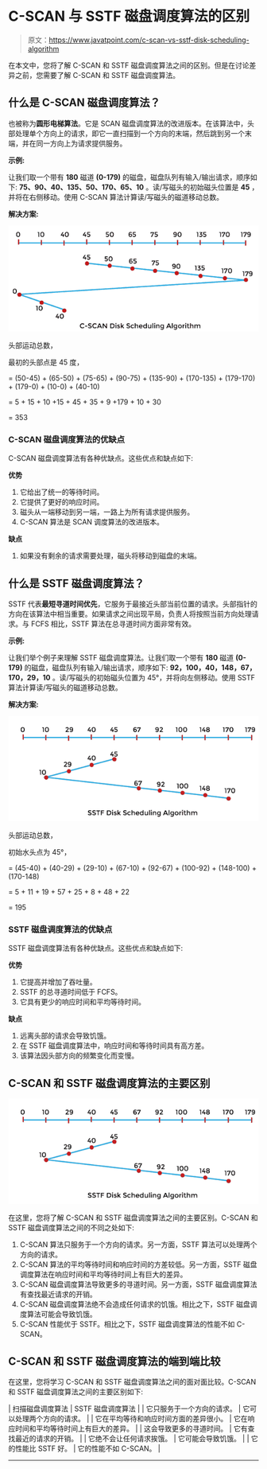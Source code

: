 # C-SCAN 与 SSTF 磁盘调度算法的区别

> 原文：<https://www.javatpoint.com/c-scan-vs-sstf-disk-scheduling-algorithm>

在本文中，您将了解 C-SCAN 和 SSTF 磁盘调度算法之间的区别。但是在讨论差异之前，您需要了解 C-SCAN 和 SSTF 磁盘调度算法。

## 什么是 C-SCAN 磁盘调度算法？

也被称为**圆形电梯算法**。它是 SCAN 磁盘调度算法的改进版本。在该算法中，头部处理单个方向上的请求，即它一直扫描到一个方向的末端，然后跳到另一个末端，并在同一方向上为请求提供服务。

**示例:**

让我们取一个带有 **180** 磁道 **(0-179)** 的磁盘，磁盘队列有输入/输出请求，顺序如下: **75、90、40、135、50、170、65、10** 。读/写磁头的初始磁头位置是 **45** ，并将在右侧移动。使用 C-SCAN 算法计算读/写磁头的磁道移动总数。

**解决方案:**

![Difference between C-SCAN and SSTF Disk Scheduling Algorithm](img/787b3f05a31769e07676c5e8e09710b6.png)

头部运动总数，

最初的头部点是 45 度，

= (50-45) + (65-50) + (75-65) + (90-75) + (135-90) + (170-135) + (179-170) + (179-0) + (10-0) + (40-10)

= 5 + 15 + 10 +15 + 45 + 35 + 9 +179 + 10 + 30

= 353

### C-SCAN 磁盘调度算法的优缺点

C-SCAN 磁盘调度算法有各种优缺点。这些优点和缺点如下:

**优势**

1.  它给出了统一的等待时间。
2.  它提供了更好的响应时间。
3.  磁头从一端移动到另一端，一路上为所有请求提供服务。
4.  C-SCAN 算法是 SCAN 调度算法的改进版本。

**缺点**

1.  如果没有剩余的请求需要处理，磁头将移动到磁盘的末端。

## 什么是 SSTF 磁盘调度算法？

SSTF 代表**最短寻道时间优先**，它服务于最接近头部当前位置的请求。头部指针的方向在该算法中相当重要。如果请求之间出现平局，负责人将按照当前方向处理请求。与 FCFS 相比，SSTF 算法在总寻道时间方面非常有效。

**示例:**

让我们举个例子来理解 SSTF 磁盘调度算法。让我们取一个带有 **180** 磁道 **(0-179)** 的磁盘，磁盘队列有输入/输出请求，顺序如下: **92，100，40，148，67，170，29，10** 。读/写磁头的初始磁头位置为 45°，并将向左侧移动。使用 SSTF 算法计算读/写磁头的磁道移动总数。

**解决方案:**

![Difference between C-SCAN and SSTF Disk Scheduling Algorithm](img/054e18054b1ff2e305d923680b2d8c1c.png)

头部运动总数，

初始水头点为 45°，

= (45-40) + (40-29) + (29-10) + (67-10) + (92-67) + (100-92) + (148-100) + (170-148)

= 5 + 11 + 19 + 57 + 25 + 8 + 48 + 22

= 195

### SSTF 磁盘调度算法的优缺点

SSTF 磁盘调度算法有各种优缺点。这些优点和缺点如下:

**优势**

1.  它提高并增加了吞吐量。
2.  SSTF 的总寻道时间低于 FCFS。
3.  它具有更少的响应时间和平均等待时间。

**缺点**

1.  远离头部的请求会导致饥饿。
2.  在 SSTF 磁盘调度算法中，响应时间和等待时间具有高方差。
3.  该算法因头部方向的频繁变化而变慢。

## C-SCAN 和 SSTF 磁盘调度算法的主要区别

![Difference between C-SCAN and SSTF Disk Scheduling Algorithm](img/054e18054b1ff2e305d923680b2d8c1c.png)

在这里，您将了解 C-SCAN 和 SSTF 磁盘调度算法之间的主要区别。C-SCAN 和 SSTF 磁盘调度算法之间的不同之处如下:

1.  C-SCAN 算法只服务于一个方向的请求。另一方面，SSTF 算法可以处理两个方向的请求。
2.  C-SCAN 算法的平均等待时间和响应时间的方差较低。另一方面，SSTF 磁盘调度算法在响应时间和平均等待时间上有巨大的差异。
3.  C-SCAN 磁盘调度算法导致更多的寻道时间。另一方面，SSTF 磁盘调度算法有查找最近请求的开销。
4.  C-SCAN 磁盘调度算法绝不会造成任何请求的饥饿。相比之下，SSTF 磁盘调度算法可能会导致饥饿。
5.  C-SCAN 性能优于 SSTF。相比之下，SSTF 磁盘调度算法的性能不如 C-SCAN。

## C-SCAN 和 SSTF 磁盘调度算法的端到端比较

在这里，您将学习 C-SCAN 和 SSTF 磁盘调度算法之间的面对面比较。C-SCAN 和 SSTF 磁盘调度算法之间的主要区别如下:

| 扫描磁盘调度算法 | SSTF 磁盘调度算法 |
| 它只服务于一个方向的请求。 | 它可以处理两个方向的请求。 |
| 它在平均等待和响应时间方面的差异很小。 | 它在响应时间和平均等待时间上有巨大的差异。 |
| 这会导致更多的寻道时间。 | 它有查找最近的请求的开销。 |
| 它绝不会让任何请求挨饿。 | 它可能会导致饥饿。 |
| 它的性能比 SSTF 好。 | 它的性能不如 C-SCAN。 |

* * *